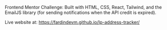 Frontend Mentor Challenge: Built with HTML, CSS, React, Tailwind, and the EmailJS library (for sending notifications when the API credit is expired).

Live website at: https://fardindevm.github.io/Ip-address-tracker/
